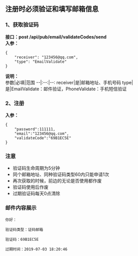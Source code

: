 ## 注册时必须验证和填写邮箱信息

### 1、获取验证码
**接口：post /api/pub/email/validateCodes/send**  
**入参：**
```
{
	"receiver": "123456@qq.com",
	"type": "EmailValidate"
}
```
**说明：**  
参数|必填|范围
--|:--:|--:
receiver|是|邮箱地址、手机号码
type|是|EmailValidate：邮件验证，PhoneValidate：手机短信验证

### 2、注册
**入参：**
```
{
	"password":111111,
	"email":"123456@qq.com",
	"validateCode":"69B1EC5E"
}
```

### 注意
* 验证码生命周期为5分钟
* 同个邮箱地址、同种验证码类型60内只能申请1次
* 再次获取的时候，前边的无论是否使用都作废
* 验证码使用后作废
* 过期验证码每天0点清除

### 邮件内容展示
```
你好：

验证码类型：证码邮箱

验证码：69B1EC5E

过期时间：2019-07-03 18:20:46
```
